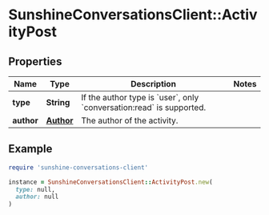 # SunshineConversationsClient::ActivityPost

## Properties

| Name | Type | Description | Notes |
| ---- | ---- | ----------- | ----- |
| **type** | **String** | If the author type is &#x60;user&#x60;, only &#x60;conversation:read&#x60; is supported. |  |
| **author** | [**Author**](Author.md) | The author of the activity. |  |

## Example

```ruby
require 'sunshine-conversations-client'

instance = SunshineConversationsClient::ActivityPost.new(
  type: null,
  author: null
)
```

